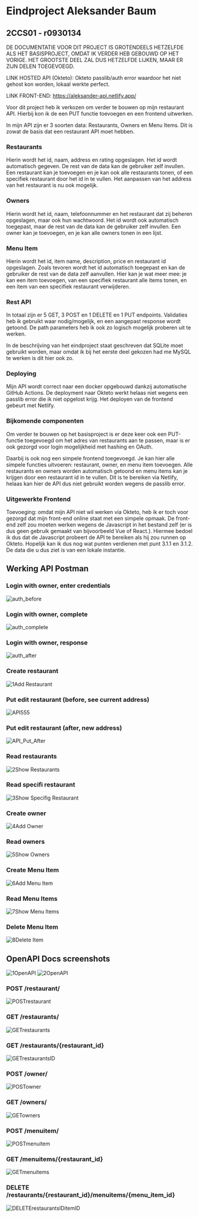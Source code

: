 # Eindproject Aleksander Baum
## 2CCS01 - r0930134

DE DOCUMENTATIE VOOR DIT PROJECT IS GROTENDEELS HETZELFDE ALS HET BASISPROJECT, OMDAT IK VERDER HEB GEBOUWD OP HET VORIGE. HET GROOTSTE DEEL ZAL DUS HETZELFDE LIJKEN, MAAR ER ZIJN DELEN TOEGEVOEGD.

LINK HOSTED API (Okteto): Okteto passlib/auth error waardoor het niet gehost kon worden, lokaal werkte perfect.

LINK FRONT-END: https://aleksander-api.netlify.app/

Voor dit project heb ik verkozen om verder te bouwen op mijn restaurant API. Hierbij kon ik de een PUT functie toevoegen en een frontend uitwerken.

In mijn API zijn er 3 soorten data: Restaurants, Owners en Menu Items. Dit is zowat de basis dat een restaurant API moet hebben.

### Restaurants
Hierin wordt het id, naam, address en rating opgeslagen. Het id wordt automatisch gegeven. De rest van de data kan de gebruiker zelf invullen. Een restaurant kan je toevoegen en je kan ook alle restaurants tonen, of een specifiek restaurant door het id in te vullen. Het aanpassen van het address van het restaurant is nu ook mogelijk.

### Owners
Hierin wordt het id, naam, telefoonnummer en het restaurant dat zij beheren opgeslagen, maar ook hun wachtwoord. Het id wordt ook automatisch toegepast, maar de rest van de data kan de gebruiker zelf invullen. Een owner kan je toevoegen, en je kan alle owners tonen in een lijst.

### Menu Item
Hierin wordt het id, item name, description, price en restaurant id opgeslagen. Zoals tevoren wordt het id automatisch toegepast en kan de gebruiker de rest van de data zelf aanvullen. Hier kan je wat meer mee: je kan een item toevoegen, van een specifiek restaurant alle items tonen, en een item van een specifiek restaurant verwijderen.

### Rest API
In totaal zijn er 5 GET, 3 POST en 1 DELETE en 1 PUT endpoints. Validaties heb ik gebruikt waar nodig/mogelijk, en een aangepast response wordt getoond. De path parameters heb ik ook zo logisch mogelijk proberen uit te werken.

In de beschrijving van het eindproject staat geschreven dat SQLite moet gebruikt worden, maar omdat ik bij het eerste deel gekozen had me MySQL te werken is dit hier ook zo.

### Deploying
Mijn API wordt correct naar een docker opgebouwd dankzij automatische GitHub Actions. De deployment naar Okteto werkt helaas niet wegens een passlib error die ik niet opgelost krijg. Het deployen van de frontend gebeurt met Netlify.

### Bijkomende componenten
Om verder te bouwen op het basisproject is er deze keer ook een PUT-functie toegevoegd om het adres van restaurants aan te passen, maar is er ook gezorgd voor login mogelijkheid met hashing en OAuth.

Daarbij is ook nog een simpele frontend toegevoegd. Je kan hier alle simpele functies uitvoeren: restaurant, owner, en menu item toevoegen. Alle restaurants en owners worden automatisch getoond en menu items kan je krijgen door een restaurant id in te vullen. Dit is te bereiken via Netlify, helaas kan hier de API dus niet gebruikt worden wegens de passlib error.

### Uitgewerkte Frontend
Toevoeging: omdat mijn API niet wil werken via Okteto, heb ik er toch voor gezorgd dat mijn front-end online staat met een simpele opmaak. De front-end zelf zou moeten werken wegens de Javascript in het bestand zelf (er is dus geen gebruik gemaakt van bijvoorbeeld Vue of React.). Hiermee bedoel ik dus dat de Javascript probeert de API te bereiken als hij zou runnen op Okteto. Hopelijk kan ik dus nog wat punten verdienen met punt 3.1.1 en 3.1.2. De data die u dus ziet is van een lokale instantie.

## Werking API Postman
### Login with owner, enter credentials
![auth_before](https://github.com/Aleksander-Baum/eindproject/assets/113974461/34d101ce-5214-411a-8cf6-721fc6d784ba)

### Login with owner, complete
![auth_complete](https://github.com/Aleksander-Baum/eindproject/assets/113974461/228954eb-69f0-4117-afaa-5f8ae04c7c8b)

### Login with owner, response
![auth_after](https://github.com/Aleksander-Baum/eindproject/assets/113974461/12d69a92-22a9-4484-aab8-5426cfb5cbea)

### Create restaurant
![1Add Restaurant](https://github.com/Aleksander-Baum/basisproject/assets/113974461/81421410-b82a-4ca9-b4a2-942a3208973c)

### Put edit restaurant (before, see current address)
![API555](https://github.com/Aleksander-Baum/eindproject/assets/113974461/f180566a-f49b-42ab-a544-4dcd0413fd45)

### Put edit restaurant (after, new address)
![API_Put_After](https://github.com/Aleksander-Baum/eindproject/assets/113974461/ac845859-cdd1-4624-b0ba-cd129f7422bf)

### Read restaurants
![2Show Restaurants](https://github.com/Aleksander-Baum/basisproject/assets/113974461/2ccb5ba7-55b8-4c86-8ff9-f2f604c05fea)

### Read specifi restaurant
![3Show Specifig Restaurant](https://github.com/Aleksander-Baum/basisproject/assets/113974461/666edcb6-5f48-42b1-9917-4853caefaecf)

### Create owner
![4Add Owner](https://github.com/Aleksander-Baum/basisproject/assets/113974461/97854ae9-5f78-4bba-8b51-1bdbb46c274f)

### Read owners
![5Show Owners](https://github.com/Aleksander-Baum/basisproject/assets/113974461/7f8dc11a-be3f-4e13-b3d6-e42d782667bb)

### Create Menu Item
![6Add Menu Item](https://github.com/Aleksander-Baum/basisproject/assets/113974461/db57bbfd-58e5-4681-be9b-89847fb5eb5f)

### Read Menu Items
![7Show Menu Items](https://github.com/Aleksander-Baum/basisproject/assets/113974461/6732ad10-a210-4d4c-8f13-e45ed4d5e66e)

### Delete Menu Item
![8Delete Item](https://github.com/Aleksander-Baum/basisproject/assets/113974461/6701a079-d1b6-45c0-84c7-fbf691532e49)

## OpenAPI Docs screenshots
![1OpenAPI](https://github.com/Aleksander-Baum/basisproject/assets/113974461/2414073c-6bff-4225-ba3e-ee6a7fe6ff6e)
![2OpenAPI](https://github.com/Aleksander-Baum/basisproject/assets/113974461/66e02043-187a-47ea-a8c4-f4dc5f75c19c)

### POST /restaurant/
![POSTrestaurant](https://github.com/Aleksander-Baum/basisproject/assets/113974461/7d5ac89f-8c3a-41a0-bcd9-92a219162c4c)

### GET /restaurants/
![GETrestaurants](https://github.com/Aleksander-Baum/basisproject/assets/113974461/7b968d46-8219-4262-9205-a2b4651def81)

### GET /restaurants/{restaurant_id}
![GETrestaurantsID](https://github.com/Aleksander-Baum/basisproject/assets/113974461/638fb5c0-0ba3-4740-8b4a-1bc3786bb24f)

### POST /owner/
![POSTowner](https://github.com/Aleksander-Baum/basisproject/assets/113974461/0b1a169f-bc84-4438-8917-793d4ea2e8d1)

### GET /owners/
![GETowners](https://github.com/Aleksander-Baum/basisproject/assets/113974461/eae29037-cc9e-47aa-a23e-1502418063af)

### POST /menuitem/
![POSTmenuitem](https://github.com/Aleksander-Baum/basisproject/assets/113974461/fe34cf61-9dd5-46ef-8d90-341923c2c37c)

### GET /menuitems/{restaurant_id}
![GETmenuitems](https://github.com/Aleksander-Baum/basisproject/assets/113974461/6d22cf00-51f5-4d4f-81ee-f0014425557e)

### DELETE /restaurants/{restaurant_id}/menuitems/{menu_item_id}
![DELETErestaurantsIDitemID](https://github.com/Aleksander-Baum/basisproject/assets/113974461/0d3ca863-3282-402c-a6b7-b27cda55eb6e)
